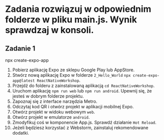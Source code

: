 # Zadania rozwiązuj w odpowiednim folderze w pliku main.js. Wynik sprawdzaj w konsoli.

## Zadanie 1
npx create-expo-app
1. Pobierz aplikację Expo ze sklepu Google Play lub AppStore.
1. Stwórz nową aplikację Expo w folderze `2_Hello_World` `npx create-expo-app@latest ReactNativeWorkshop`.
1. Przejdź do folderu z zainstalowaną aplikacją `cd ReactNativeWorkshop`.
1. Uruchom aplikację `npm run web` lub `npm run android`. Upewnij się, że jesteś w dobrym folderze projektu.
1. Zapoznaj się z interface narzędzia Metro.
1. Odczytaj kod QR i otwórz projekt w aplikacji mobilnej Expo.
1. Otwórz projekt w widoku webowym `web`.
1. Otwórz projekt w emulatorze `android`.
1. Zmodyfikuj coś w komponencie App.js. Sprawdź działanie `Hot Reload`.
1. Jeżeli będziesz korzystać z Webstorm, zainstaluj rekomendowane dodatki.

